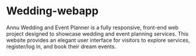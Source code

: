 # Wedding-webapp
Annu Wedding and Event Planner is a fully responsive, front-end web project designed to showcase wedding and event planning services. This website provides an elegant user interface for visitors to explore services, register/log in, and book their dream events.
